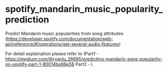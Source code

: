 # spotify_mandarin_music_popularity_prediction

Predict Mandarin music popularities from song attributes (https://developer.spotify.com/documentation/web-api/reference/#/operations/get-several-audio-features)

For detail explaination please refer to (Part1 - https://medium.com/@ryanlu_26695/predicting-mandarin-song-popularity-on-spotify-part-1-80014ba98e58 Part2 - )
